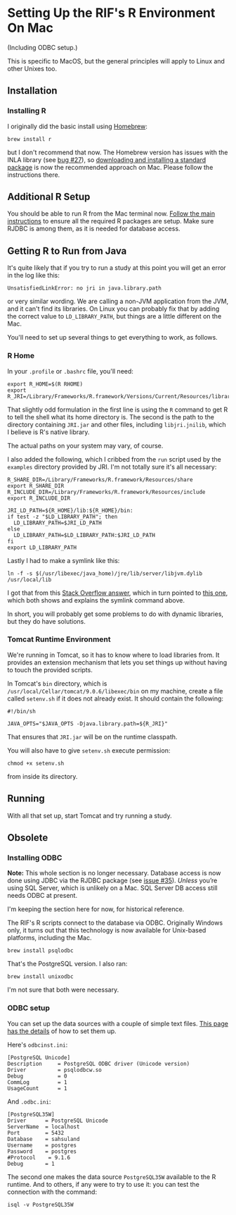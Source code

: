# Setting Up the RIF's R Environment On Mac

(Including ODBC setup.)

This is specific to MacOS, but the general principles will apply to Linux and other Unixes too.

## Installation

### Installing R

I originally did the basic install using [Homebrew](https://brew.sh):

```
brew install r
```

but I don't recommend that now. The Homebrew version has issues with the INLA library (see [bug #27](https://github.com/smallAreaHealthStatisticsUnit/rapidInquiryFacility/issues/27)), so  [downloading and installing a standard package](https://cran.r-project.org/bin/macosx/) is now the recommended approach on Mac. Please follow the instructions there.

## Additional R Setup

You should be able to run R from the Mac terminal now. [Follow the main instructions](../rifWebApplication/#433-r-packages) to ensure all the required R packages are setup. Make sure RJDBC is among them, as it is needed for database access.

## Getting R to Run from Java

It's quite likely that if you try to run a study at this point you will get an error in the log like this:

```
UnsatisfiedLinkError: no jri in java.library.path
```

or very similar wording. We are calling a non-JVM application from the JVM, and it can't find its libraries. On Linux you can probably fix that by adding the correct value to `LD_LIBRARY_PATH`, but things are a little different on the Mac.

You'll need to set up several things to get everything to work, as follows.

### R Home

In your `.profile` or `.bashrc` file, you'll need:

```
export R_HOME=$(R RHOME)
export R_JRI=/Library/Frameworks/R.framework/Versions/Current/Resources/library/rJava/jri
```

That slightly odd formulation in the first line is using the `R` command to get R to tell the shell what its home directory is. The second is the path to the directory containing `JRI.jar` and other files, including `libjri.jnilib`, which I believe is R's native library.

The actual paths on your system may vary, of course.

I also added the following, which I cribbed from the `run` script used by the `examples` directory provided by JRI. I'm not totally sure it's all necessary:

```
R_SHARE_DIR=/Library/Frameworks/R.framework/Resources/share
export R_SHARE_DIR
R_INCLUDE_DIR=/Library/Frameworks/R.framework/Resources/include
export R_INCLUDE_DIR

JRI_LD_PATH=${R_HOME}/lib:${R_HOME}/bin:
if test -z "$LD_LIBRARY_PATH"; then
  LD_LIBRARY_PATH=$JRI_LD_PATH
else
  LD_LIBRARY_PATH=$LD_LIBRARY_PATH:$JRI_LD_PATH
fi
export LD_LIBRARY_PATH
```

Lastly I had to make a symlink like this:

```
ln -f -s $(/usr/libexec/java_home)/jre/lib/server/libjvm.dylib /usr/local/lib
```

I got that from this [Stack Overflow answer](https://stackoverflow.com/a/35852152/1517620), which in turn
pointed to [this one](https://stackoverflow.com/a/31039105), which both shows and explains the symlink command above.

In short, you will probably get some problems to do with dynamic libraries, but they do have solutions.

### Tomcat Runtime Environment

We're running in Tomcat, so it has to know where to load libraries from. It provides an extension mechanism that lets you set things up without having to touch the provided scripts.

In Tomcat's `bin` directory, which is `/usr/local/Cellar/tomcat/9.0.6/libexec/bin` on my machine, create a file called `setenv.sh` if it does not already exist. It should contain the following:

```
#!/bin/sh

JAVA_OPTS="$JAVA_OPTS -Djava.library.path=${R_JRI}"
```

That ensures that `JRI.jar` will be on the runtime classpath.

You will also have to give `setenv.sh` execute permission:

```
chmod +x setenv.sh
```

from inside its directory.

## Running

With all that set up, start Tomcat and try running a study.

## Obsolete

### Installing ODBC

**Note:** This whole section is no longer necessary. Database access is now done using JDBC via the RJDBC package (see [issue #35](https://github.com/smallAreaHealthStatisticsUnit/rapidInquiryFacility/issues/35)). _Unless_ you’re using SQL Server, which is unlikely on a Mac. SQL Server DB access still needs ODBC at present.

I'm keeping the section here for now, for historical reference.

The RIF's R scripts connect to the database via ODBC. Originally Windows only, it turns out that this technology is now available for Unix-based platforms, including the Mac.

```
brew install psqlodbc
```

That's the PostgreSQL version. I also ran:

```
brew install unixodbc
```

I'm not sure that both were necessary.

### ODBC setup

You can set up the data sources with a couple of simple text files. [This page has the details](https://boriel.com/en/2013/01/16/postgresql-odbc-connection-from-mac-os-x/) of how to set them up.

Here's `odbcinst.ini`:

```
[PostgreSQL Unicode]
Description     = PostgreSQL ODBC driver (Unicode version)
Driver          = psqlodbcw.so
Debug           = 0
CommLog         = 1
UsageCount      = 1
```

And `.odbc.ini`:

```
[PostgreSQL35W]
Driver      = PostgreSQL Unicode
ServerName  = localhost
Port        = 5432
Database    = sahsuland
Username    = postgres
Password    = postgres
#Protocol    = 9.1.6
Debug       = 1
```

The second one makes the data source `PostgreSQL35W` available to the R runtime. And to others, if any were to try to use it: you can test the connection with the command:

```
isql -v PostgreSQL35W
```

